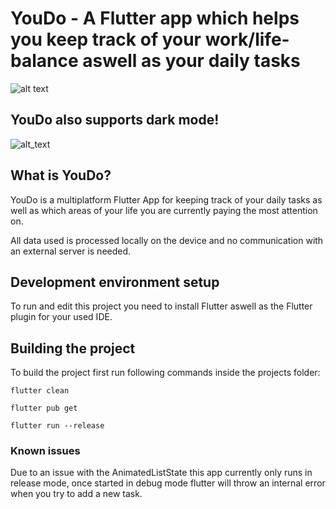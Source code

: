 # YouDo - A Flutter app which helps you keep track of your work/life-balance aswell as your daily tasks
![alt text](https://i.imgur.com/XlHKggB.png)

## YouDo also supports dark mode!
![alt_text](https://i.imgur.com/DnCrOHf.png)

## What is YouDo?

YouDo is a multiplatform Flutter App for keeping track of your daily tasks as well as which areas of your life you are currently paying the most attention on.

All data used is processed locally on the device and no communication with an external server is needed.

## Development environment setup

To run and edit this project you need to install Flutter aswell as the Flutter plugin for your used IDE.

## Building the project

To build the project first run following commands inside the projects folder:

```
flutter clean
```

```
flutter pub get
```

```
flutter run --release
```

### Known issues

Due to an issue with the AnimatedListState this app currently only runs in release mode, once started in debug mode flutter will throw an internal error when you try to add a new task.
